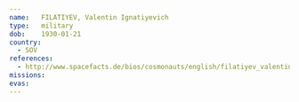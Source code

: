 ```yaml
---
name:	FILATIYEV, Valentin Ignatiyevich
type:	military
dob:	1930-01-21
country:
  - SOV
references:
  - http://www.spacefacts.de/bios/cosmonauts/english/filatiyev_valentin.htm
missions:
evas:
---
```


